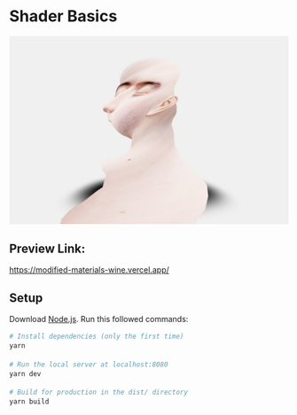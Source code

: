 # Shader Basics

![image](./modified-materials.jpg)

## Preview Link:

https://modified-materials-wine.vercel.app/

## Setup
Download [Node.js](https://nodejs.org/en/download/).
Run this followed commands:

``` bash
# Install dependencies (only the first time)
yarn

# Run the local server at localhost:8080
yarn dev

# Build for production in the dist/ directory
yarn build
```
